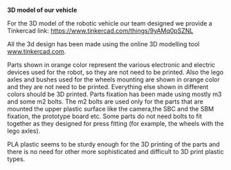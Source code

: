 **3D model of our vehicle**

For the 3D model of the robotic vehicle our team designed we provide a Tinkercad link:
https://www.tinkercad.com/things/9yAMq0pSZNL

All the 3d design has been made using the online 3D modelling tool www.tinkercad.com.

Parts shown in orange color represent the various electronic and electric devices used for the robot, so they are not need to be printed. Also the lego axles and bushes used for the wheels mounting are shown in orange color and they are not need to be printed. Everything else shown in different colors should be 3D printed. Parts fixation has been made using mostly m3 and some m2 bolts. The m2 bolts are used only for the parts that are mounted the upper plastic surface like the camera,the SBC and the SBM fixation, the prototype board etc. Some parts do not need bolts to fit together as they designed for press fitting (for example, the wheels with the lego axles).

PLA plastic seems to be sturdy enough for the 3D printing of the parts and there is no need for other more sophisticated and difficult to 3D print plastic types.  
